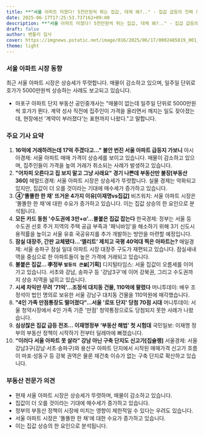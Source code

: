 ```yaml
---
title: **"서울 아파트 미쳤다! 5천만원씩 뛰는 집값, 대체 왜?.." - 집값 급등의 진짜 이유와 투자 전략!**
date: 2025-06-17T17:25:53.737162+09:00
description: **"서울 아파트 미쳤다! 5천만원씩 뛰는 집값, 대체 왜?.." - 집값 급등의 진짜 이유와 투자 전략!**
draft: false
author: 벤틀리 집사
cover: https://imgnews.pstatic.net/image/016/2025/06/17/0002485819_001_20250617093014838.jpg
theme: light
---
```


### 서울 아파트 시장 동향

최근 서울 아파트 시장은 상승세가 뚜렷합니다. 매물이 감소하고 있으며, 일주일 단위로 호가가 5000만원씩 상승하는 사례도 보고되고 있습니다.

*   마포구 아파트 단지 부동산 공인중개사는 "매물이 없는데 일주일 단위로 5000만원씩 호가가 뛴다. 계약 성사 직전에 집주인이 가격을 올리면서 깨지는 일도 잦아졌는데, 현장에선 '계약이 부러졌다'는 표현까지 나왔다."고 말합니다.

### 주요 기사 요약

1.  **16억에 거래하려는데 17억 주겠다고…" 불안 번진 서울 아파트 급등지 가보니** 아시아경제: 서울 아파트 매매 가격이 상승세를 보이고 있습니다. 매물이 감소하고 있으며, 집주인들이 가격을 높여 거래가 취소되는 사례가 발생하고 있습니다.
2.  **"어차피 오른다고 집 보지 말고 그냥 사래요" 경기 나쁜데 부동산만 불장[부동산360]** 헤럴드경제: 서울 아파트 시장은 상승세가 뚜렷합니다. 실물 경제는 악화되고 있지만, 집값이 더 오를 것이라는 기대에 매수세가 증가하고 있습니다.
3.  **④'똘똘한 한 채' 뜨거운 4가지 이유[이재명vs집값]** 비즈워치: 서울 아파트 시장은 '똘똘한 한 채'에 대한 수요가 증가하고 있습니다. 이는 집값 상승의 한 요인으로 분석됩니다.
4.  **모든 카드 동원 '수도권에 3만+α'…불붙은 집값 잡는다** 한국경제: 정부는 서울 등 수도권 선호 주거 지역의 주택 공급 부족과 '패닉바잉'을 해소하기 위해 3기 신도시 용적률을 높이고 서울 유휴 국공유지를 추가 개발하는 방안을 마련할 예정입니다.
5.  **잠실 대장주, 간판 교체됐다…‘엘리트’ 제치고 국평 40억대 찍은 아파트는?** 매일경제: 서울 송파구 잠실 일대 아파트 시장 대장주 구도가 재편되고 있습니다. 잠실새내역을 중심으로 한 아파트들이 높은 가격에 거래되고 있습니다.
6.  **불붙은 집값… 李정부 `발등의 큰불`[기획]** 디지털타임스: 서울 집값이 오름세를 이어가고 있습니다. 서초와 강남, 송파구 등 '강남3구'에 이어 강북권, 그리고 수도권까지 상승 지역을 넓히고 있습니다.
7.  **시세 차익만 무려 '71억'…조정석 대치동 건물, 110억에 팔렸다** 머니투데이: 배우 조정석이 법인 명의로 보유한 서울 강남구 대치동 건물을 110억원에 매각했습니다. 
8.  **"4인 가족 만점통장도 떨어졌다"…서울 '로또 단지' 당첨 70점 시대** 머니투데이: 서울 청약시장에서 4인 가족 기준 '만점' 청약통장으로도 당첨되지 못한 사례가 나왔습니다.
9.  **심상찮은 집값 급등 전조… 이재명정부 ‘부동산 해법’ 첫 시험대** 국민일보: 이재명 정부의 부동산 정책이 시작하기 전부터 딜레마에 빠졌습니다. 
10. **“이러다 서울 아파트 못 살라” 강남 아닌 구축 단지도 신고가[집슐랭]** 서울경제: 서울 강남3구(강남·서초·송파구)와 용산구 아파트 단지에서 시작된 매매가격 신고가 흐름이 마포·성동구 등 강북 권역은 물론 재건축 이슈가 없는 구축 단지로 확산하고 있습니다.

### 부동산 전문가 의견

*   현재 서울 아파트 시장은 상승세가 뚜렷하며, 매물이 감소하고 있습니다. 
*   집값이 더 오를 것이라는 기대에 매수세가 증가하고 있습니다.
*   정부의 부동산 정책이 시장에 미치는 영향이 제한적일 수 있다는 우려도 있습니다.
*   서울 아파트 시장은 '똘똘한 한 채'에 대한 수요가 증가하고 있습니다. 
*   이는 집값 상승의 한 요인으로 분석됩니다.